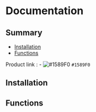 # Documentation

## Summary
  - [Installation](#installation)
  - [Functions](#functions)

Product link : - ![#1589F0](https://www.mql5.com/en/market/product/94130) `#1589F0`

## Installation

## Functions
